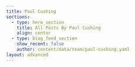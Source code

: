 ```yaml
---
title: Paul Cushing
sections:
  - type: hero_section
    title: All Posts By Paul Cushing
    align: center
  - type: blog_feed_section
    show_recent: false
    author: content/data/team/paul-cushing.yaml
layout: advanced
---
```

